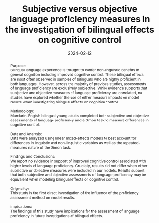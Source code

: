 ---
abstract: "Purpose: <br />Bilingual language experience is thought to confer non-linguistic benefits in general cognition including improved cognitive control. These bilingual effects are most often observed in samples of bilinguals who are highly proficient in both languages. However, across the majority of previous studies, assessments of language proficiency are exclusively subjective. While evidence supports that subjective and objective measures of language proficiency are correlated, no studies have explored whether the use of either measure impacts on model results when investigating bilingual effects on cognitive control.
<br /><br />Methodology: <br />Mandarin-English bilingual young adults completed both subjective and objective assessments of language proficiency and a Simon task to measure differences in cognitive control.
<br /><br />Data and Analysis: <br />Data were analyzed using linear mixed-effects models to best account for differences in linguistic and non-linguistic variables as well as the repeated-measures nature of the Simon task.
<br /><br />Findings and Conclusions: <br />We report no evidence in support of improved cognitive control associated with higher levels of language proficiency. Crucially, results did not differ when either subjective or objective measures were included in our models. Results support that both subjective and objective assessments of language proficiency may be equivalent when modeling bilingual effects on cognitive control.
<br /><br />Originality: <br />This study is the first direct investigation of the influence of the proficiency assessment method on model results.
<br /><br />Implications: <br />The findings of this study have implications for the assessment of language proficiency in future investigations of bilingual effects."

authors:
- Yu Zhou
- Adam-John-Privitera

date: "2024-02-12"
doi: "https://doi.org/10.1177/13670069241229393"
featured: false
projects: ""
publication: "International Journal of Bilingualism"
publication_short: ""
publication_types:
# Legend: 0 = Uncategorized; 1 = Conference paper; 2 = Journal article;
# 3 = Preprint / Working Paper; 4 = Report; 5 = Book; 6 = Book section;
# 7 = Thesis; 8 = Patent
- "2"
publishDate: "2024-02-12"
tags:
- Learning
title: "Subjective versus objective language proficiency measures in the investigation of bilingual effects on cognitive control"
url_code: ""
url_dataset: ""
url_pdf: ""
url_poster: ""
url_project: ""
url_slides: ""
url_source: ""
url_video: ""
---